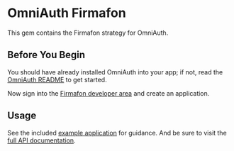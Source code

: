 # OmniAuth Firmafon

This gem contains the Firmafon strategy for OmniAuth.

## Before You Begin

You should have already installed OmniAuth into your app; if not, read the [OmniAuth README](https://github.com/intridea/omniauth) to get started.

Now sign into the [Firmafon developer area](https://app.firmafon.dk/developers) and create an application.

## Usage

See the included [example application](https://github.com/firmafon/omniauth-firmafon/blob/master/example/application.rb) for guidance. And be sure to visit the [full API documentation](http://firmafon.github.io).

